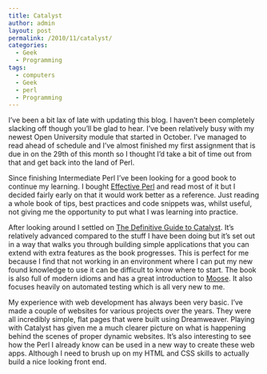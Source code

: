 ```yaml
---
title: Catalyst
author: admin
layout: post
permalink: /2010/11/catalyst/
categories:
  - Geek
  - Programming
tags:
  - computers
  - Geek
  - perl
  - Programming
---
```

I&#8217;ve been a bit lax of late with updating this blog. I haven&#8217;t been completely slacking off though you&#8217;ll be glad to hear. I&#8217;ve been relatively busy with my newest Open University module that started in October. I&#8217;ve managed to read ahead of schedule and I&#8217;ve almost finished my first assignment that is due in on the 29th of this month so I thought I&#8217;d take a bit of time out from that and get back into the land of Perl.

Since finishing Intermediate Perl I&#8217;ve been looking for a good book to continue my learning. I bought <a href="http://www.amazon.co.uk/Effective-Perl-Programming-Idiomatic-Development/dp/0321496949/ref=sr_1_1?ie=UTF8&qid=1289413312&sr=8-1" target="_blank">Effective Perl</a> and read most of it but I decided fairly early on that it would work better as a reference. Just reading a whole book of tips, best practices and code snippets was, whilst useful, not giving me the opportunity to put what I was learning into practice.

After looking around I settled on <a href="http://www.amazon.co.uk/Definitive-Guide-Catalyst-Maintainable-Applications/dp/1430223650/ref=sr_1_3?ie=UTF8&qid=1289413535&sr=8-3" target="_blank">The Definitive Guide to Catalyst</a>. It&#8217;s relatively advanced compared to the stuff I have been doing but it&#8217;s set out in a way that walks you through building simple applications that you can extend with extra features as the book progresses. This is perfect for me because I find that not working in an environment where I can put my new found knowledge to use it can be difficult to know where to start. The book is also full of modern idioms and has a great introduction to <a href="http://moose.perl.org/" target="_blank">Moose</a>. It also focuses heavily on automated testing which is all very new to me.

My experience with web development has always been very basic. I&#8217;ve made a couple of websites for various projects over the years. They were all incredibly simple, flat pages that were built using Dreamweaver. Playing with Catalyst has given me a much clearer picture on what is happening behind the scenes of proper dynamic websites. It&#8217;s also interesting to see how the Perl I already know can be used in a new way to create these web apps. Although I need to brush up on my HTML and CSS skills to actually build a nice looking front end.